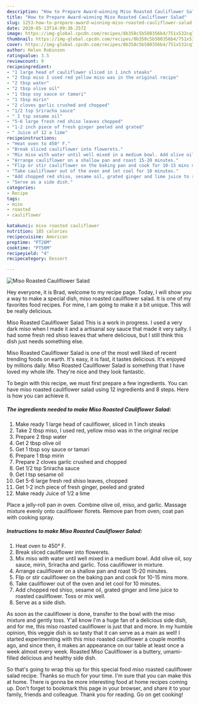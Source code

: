 ```yaml
---
description: "How to Prepare Award-winning Miso Roasted Cauliflower Salad"
title: "How to Prepare Award-winning Miso Roasted Cauliflower Salad"
slug: 1253-how-to-prepare-award-winning-miso-roasted-cauliflower-salad
date: 2020-05-13T14:09:36.257Z
image: https://img-global.cpcdn.com/recipes/8b358c5b580356b4/751x532cq70/miso-roasted-cauliflower-salad-recipe-main-photo.jpg
thumbnail: https://img-global.cpcdn.com/recipes/8b358c5b580356b4/751x532cq70/miso-roasted-cauliflower-salad-recipe-main-photo.jpg
cover: https://img-global.cpcdn.com/recipes/8b358c5b580356b4/751x532cq70/miso-roasted-cauliflower-salad-recipe-main-photo.jpg
author: Helen Robinson
ratingvalue: 3.5
reviewcount: 9
recipeingredient:
- "1 large head of cauliflower sliced in 1 inch steaks"
- "2 tbsp miso I used red yellow miso was in the original recipe"
- "2 tbsp water"
- "2 tbsp olive oil"
- "1 tbsp soy sauce or tamari"
- "1 tbsp mirin"
- "2 cloves garlic crushed and chopped"
- "1/2 tsp Sriracha sauce"
- " I tsp sesame oil"
- "5-6 large fresh red shiso leaves chopped"
- "1-2 inch piece of fresh ginger peeled and grated"
- " Juice of 12 a lime"
recipeinstructions:
- "Heat oven to 450° F."
- "Break sliced cauliflower into flowerets."
- "Mix miso with water until well mixed in a medium bowl. Add olive oil, soy sauce, mirin, Sriracha and garlic. Toss cauliflower in mixture."
- "Arrange cauliflower on a shallow pan and roast 15-20 minutes."
- "Flip or stir cauliflower on the baking pan and cook for 10-15 mins more."
- "Take cauliflower out of the oven and let cool for 10 minutes."
- "Add chopped red shiso, sesame oil, grated ginger and lime juice to roasted cauliflower. Toss or mix well."
- "Serve as a side dish."
categories:
- Recipe
tags:
- miso
- roasted
- cauliflower

katakunci: miso roasted cauliflower 
nutrition: 185 calories
recipecuisine: American
preptime: "PT20M"
cooktime: "PT50M"
recipeyield: "4"
recipecategory: Dessert

---
```



![Miso Roasted Cauliflower Salad](https://img-global.cpcdn.com/recipes/8b358c5b580356b4/751x532cq70/miso-roasted-cauliflower-salad-recipe-main-photo.jpg)

Hey everyone, it is Brad, welcome to my recipe page. Today, I will show you a way to make a special dish, miso roasted cauliflower salad. It is one of my favorites food recipes. For mine, I am going to make it a bit unique. This will be really delicious.

Miso Roasted Cauliflower Salad This is a work in progress. I used a very dark miso when I made it and a artisanal soy sauce that made it very salty. I had some fresh red shiso leaves that where delicious, but I still think this dish just needs something else.

Miso Roasted Cauliflower Salad is one of the most well liked of recent trending foods on earth. It's easy, it is fast, it tastes delicious. It's enjoyed by millions daily. Miso Roasted Cauliflower Salad is something that I have loved my whole life. They're nice and they look fantastic.


To begin with this recipe, we must first prepare a few ingredients. You can have miso roasted cauliflower salad using 12 ingredients and 8 steps. Here is how you can achieve it.

<!--inarticleads1-->

##### The ingredients needed to make Miso Roasted Cauliflower Salad:

1. Make ready 1 large head of cauliflower, sliced in 1 inch steaks
1. Take 2 tbsp miso, I used red, yellow miso was in the original recipe
1. Prepare 2 tbsp water
1. Get 2 tbsp olive oil
1. Get 1 tbsp soy sauce or tamari
1. Prepare 1 tbsp mirin
1. Prepare 2 cloves garlic crushed and chopped
1. Get 1/2 tsp Sriracha sauce
1. Get  I tsp sesame oil
1. Get 5-6 large fresh red shiso leaves, chopped
1. Get 1-2 inch piece of fresh ginger, peeled and grated
1. Make ready  Juice of 1/2 a lime


Place a jelly-roll pan in oven. Combine olive oil, miso, and garlic. Massage mixture evenly onto cauliflower florets. Remove pan from oven; coat pan with cooking spray. 

<!--inarticleads2-->

##### Instructions to make Miso Roasted Cauliflower Salad:

1. Heat oven to 450° F.
1. Break sliced cauliflower into flowerets.
1. Mix miso with water until well mixed in a medium bowl. Add olive oil, soy sauce, mirin, Sriracha and garlic. Toss cauliflower in mixture.
1. Arrange cauliflower on a shallow pan and roast 15-20 minutes.
1. Flip or stir cauliflower on the baking pan and cook for 10-15 mins more.
1. Take cauliflower out of the oven and let cool for 10 minutes.
1. Add chopped red shiso, sesame oil, grated ginger and lime juice to roasted cauliflower. Toss or mix well.
1. Serve as a side dish.


As soon as the cauliflower is done, transfer to the bowl with the miso mixture and gently toss. Y&#39;all know I&#39;m a huge fan of a delicious side dish, and for me, this miso roasted cauliflower is just that and more. In my humble opinion, this veggie dish is so tasty that it can serve as a main as well! I started experimenting with this miso roasted cauliflower a couple months ago, and since then, it makes an appearance on our table at least once a week almost every week. Roasted Miso Cauliflower is a buttery, umami-filled delicious and healthy side dish. 

So that's going to wrap this up for this special food miso roasted cauliflower salad recipe. Thanks so much for your time. I'm sure that you can make this at home. There is gonna be more interesting food at home recipes coming up. Don't forget to bookmark this page in your browser, and share it to your family, friends and colleague. Thank you for reading. Go on get cooking!
